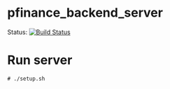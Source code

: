 # pfinance_backend_server
Status: [![Build Status](https://travis-ci.org/Sammers21/pfinance_backend_server.svg?branch=master)](https://travis-ci.org/Sammers21/pfinance_backend_server)

# Run server
```
# ./setup.sh 
```
